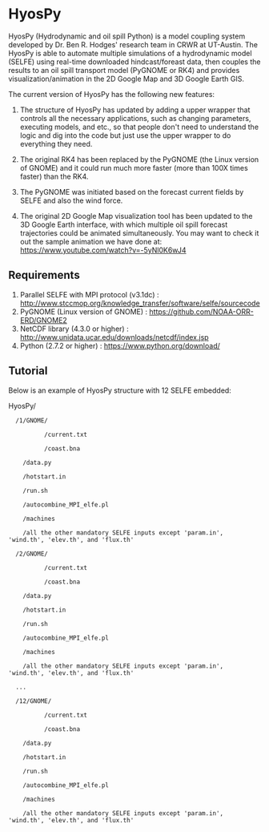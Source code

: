 HyosPy
======

HyosPy (Hydrodynamic and oil spill Python) is a model coupling system developed by Dr. Ben R. Hodges' research team in CRWR at UT-Austin. The HyosPy is able to automate multiple simulations of a hydrodynamic model (SELFE) using real-time downloaded hindcast/foreast data, then couples the results to an oil spill transport model (PyGNOME or RK4) and provides visualization/animation in the 2D Google Map and 3D Google Earth GIS.

The current version of HyosPy has the following new features:

1. The structure of HyosPy has updated by adding a upper wrapper that controls all the necessary applications, such as changing parameters, executing models, and etc., so that people don't need to understand the logic and dig into the code but just use the upper wrapper to do everything they need.

2. The original RK4 has been replaced by the PyGNOME (the Linux version of GNOME) and it could run much more faster (more than 100X times faster) than the RK4.

3. The PyGNOME was initiated based on the forecast current fields by SELFE and also the wind force.

4. The original 2D Google Map visualization tool has been updated to the 3D Google Earth interface, with which multiple oil spill forecast trajectories could be animated simultaneously. You may want to check it out the sample animation we have done at: https://www.youtube.com/watch?v=-5yNl0K6wJ4

Requirements
-----
1. Parallel SELFE with MPI protocol (v3.1dc) : http://www.stccmop.org/knowledge_transfer/software/selfe/sourcecode
2. PyGNOME (Linux version of GNOME) : https://github.com/NOAA-ORR-ERD/GNOME2
3. NetCDF library (4.3.0 or higher) : http://www.unidata.ucar.edu/downloads/netcdf/index.jsp
4. Python (2.7.2 or higher) : https://www.python.org/download/

Tutorial
--------
Below is an example of HyosPy structure with 12 SELFE embedded:


HyosPy/


      /1/GNOME/
      
              /current.txt
              
              /coast.bna
              
        /data.py
        
        /hotstart.in
        
        /run.sh
        
        /autocombine_MPI_elfe.pl
        
        /machines
        
        /all the other mandatory SELFE inputs except 'param.in', 'wind.th', 'elev.th', and 'flux.th'
        
      /2/GNOME/
      
              /current.txt
              
              /coast.bna
              
        /data.py
        
        /hotstart.in
        
        /run.sh
        
        /autocombine_MPI_elfe.pl
        
        /machines
        
        /all the other mandatory SELFE inputs except 'param.in', 'wind.th', 'elev.th', and 'flux.th'
        
      ...
      
      /12/GNOME/
      
              /current.txt
              
              /coast.bna
              
        /data.py
        
        /hotstart.in
        
        /run.sh
        
        /autocombine_MPI_elfe.pl
        
        /machines
        
        /all the other mandatory SELFE inputs except 'param.in', 'wind.th', 'elev.th', and 'flux.th'
        
     
